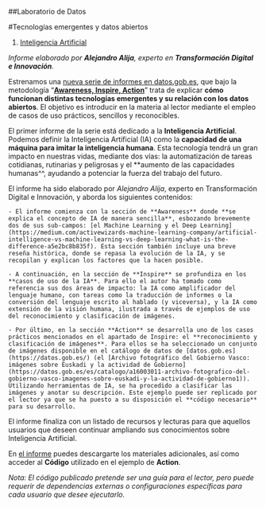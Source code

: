 ##Laboratorio de Datos

#Tecnologías emergentes y datos abiertos

1. [Inteligencia Artificial](https://datos.gob.es/es/documentacion/tecnologias-emergentes-y-datos-abiertos-inteligencia-artificial)

*Informe elaborado por **Alejandro Alija**, experto en **Transformación Digital e Innovación**.*

Estrenamos una [nueva serie de informes en datos.gob.es](https://datos.gob.es/es/noticia/datosgobes-lanza-una-serie-de-informes-sobre-tecnologias-disruptivas-y-datos-abiertos), que bajo la metodología “[**Awareness, Inspire, Action**](https://datos.gob.es/es/noticia/datosgobes-lanza-una-serie-de-informes-sobre-tecnologias-disruptivas-y-datos-abiertos)” trata de explicar **cómo funcionan distintas tecnologías emergentes y su relación con los datos abiertos**. El objetivo es introducir en la materia al lector mediante el empleo de casos de uso prácticos, sencillos y reconocibles.

El primer informe de la serie está dedicado a la **Inteligencia Artificial**. Podemos definir la Inteligencia Artificial (IA) como la **capacidad de una máquina para imitar la inteligencia humana**. Esta tecnología tendrá un gran impacto en nuestras vidas, mediante dos vías: la automatización de tareas cotidianas, rutinarias y peligrosas y el **aumento de las capacidades humanas^^, ayudando a potenciar la fuerza del trabajo del futuro.

El informe ha sido elaborado por *Alejandro Alija*, experto en Transformación Digital e Innovación, y aborda los siguientes contenidos:

	- El informe comienza con la sección de **Awareness** donde **se explica el concepto de IA de manera sencilla**, esbozando brevemente dos de sus sub-campos: [el Machine Learning y el Deep Learning](https://medium.com/activewizards-machine-learning-company/artificial-intelligence-vs-machine-learning-vs-deep-learning-what-is-the-difference-a5e2bc8b835f). Esta sección también incluye una breve reseña histórica, donde se repasa la evolución de la IA, y se recopilan y explican los factores que la hacen posible.

	- A continuación, en la sección de **Inspire** se profundiza en los **casos de uso de la IA**. Para ello el autor ha tomado como referencia sus dos áreas de impacto: la IA como amplificador del lenguaje humano, con tareas como la traducción de informes o la conversión del lenguaje escrito al hablado (y viceversa), y la IA como extensión de la visión humana, ilustrada a través de ejemplos de uso del reconocimiento y clasificación de imágenes. 

	- Por último, en la sección **Action** se desarrolla uno de los casos prácticos mencionados en el apartado de Inspire: el **reconocimiento y clasificación de imágenes**. Para ellos se ha seleccionado un conjunto de imágenes disponible en el catálogo de datos de [datos.gob.es](https://datos.gob.es/) (el [Archivo fotográfico del Gobierno Vasco: imágenes sobre Euskadi y la actividad de Gobierno](https://datos.gob.es/es/catalogo/a16003011-archivo-fotografico-del-gobierno-vasco-imagenes-sobre-euskadi-y-la-actividad-de-gobierno1)). Utilizando herramientas de IA, se ha procedido a clasificar las imágenes y anotar su descripción. Este ejemplo puede ser replicado por el lector ya que se ha puesto a su disposición el **código necesario** para su desarrollo.

El informe finaliza con un listado de recursos y lecturas para que aquellos usuarios que deseen continuar ampliando sus conocimientos sobre Inteligencia Artificial.

En [el informe](https://datos.gob.es/es/documentacion/tecnologias-emergentes-y-datos-abiertos-inteligencia-artificial) puedes descargarte los materiales adicionales, así como acceder al **Código** utilizado en el ejemplo de **Action**.

*Nota: El código publicado pretende ser una guía para el lector, pero puede requerir de dependencias externas o configuraciones específicas para cada usuario que desee ejecutarlo.​*
